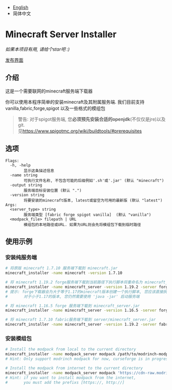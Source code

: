 
- [English](./README.MD)
- 简体中文

# Minecraft Server Installer

*如果本项目有用, 请给个star吧 :)*

[发布界面](https://github.com/kmcsr/server-installer/releases/)

## 介绍

这是一个需要联网的minecraft服务端下载器

你可以使用本程序简单的安装minecraft及其附属服务端.
我们目前支持 vanilla,fabric,forge,spigot 以及一些格式的模组包

> 警告: 对于spigot服务端, 您**必须预先安装合适的openjdk**(不仅仅是jre)以及git.  
>       见<https://www.spigotmc.org/wiki/buildtools/#prerequisites>

## 选项

```
Flags:
  -h, -help
        显示这条描述信息
  -name string
        可执行文件名称, 不包含可能的后缀例如'.sh'或'.jar' (默认 "minecraft")
  -output string
        服务端目标安装位置 (默认 ".")
  -version string
        将要安装的minecraft版本, latest或留空为可用的最新版 (默认 "latest")
Args:
  <server_type> string
        服务端类型 [fabric forge spigot vanilla]  (默认 "vanilla")
  <modpack_file> filepath | URL
        模组包的本地路径或URL. 如果为URL则会先将模组包下载到临时路径
```

## 使用示例

### 安装纯服务端

```sh
# 将原版 minecraft 1.7.10 服务端下载到 minecraft.jar
minecraft_installer -name minecraft -version 1.7.10
```

```sh
# 将 minecraft 1.19.2 forge服务端下载到当前路径下执行脚本将重命名为 minecraft_server.sh 及 windows下的minecraft_server.bat
minecraft_installer -name minecraft_server -version 1.19.2 -server forge
# 提示: forge下载器会为大于等于1.17的minecraft版本创建一个执行脚本, 您应该直接执行该脚本以启动服务端
#       对于小于1.17的版本, 您仍然需要使用 'java -jar' 启动服务端

# 将 minecraft 1.16.5 forge 服务端下载到 minecraft_server.jar
minecraft_installer -name minecraft_server -version 1.16.5 -server forge
```

```sh
# 将 minecraft 1.7.10 fabric服务端下载到 server/minecraft_server.jar
minecraft_installer -name minecraft_server -version 1.19.2 -server fabric -path server
```

### 安装模组包

```sh
# Install the modpack from local to the current directory
minecraft_installer -name modpack_server modpack /path/to/modrinch-modpack.mrpack
# Hint: Only support modrinch modpack for now, curseforge is in progress
```

```sh
# Install the modpack from internet to the current directory
minecraft_installer -name modpack_server modpack 'https://cdn-raw.modrinth.com/data/sl6XzkCP/versions/i4agaPF2/Automation%20v3.3.mrpack'
# Hint: if you want to install modpack from the internet,
#       you must add the prefixs [https://, http://]
```
